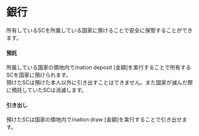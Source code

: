 # 銀行
所有しているSCを所属している国家に預けることで安全に保管することができます。

#### 預託

所属している国家の領地内で/nation deposit [金額]を実行することで所有するSCを国家に預けられます。  
預けたSCは預けた本人以外に引き出すことはできません。また国家が滅んだ際に預託していたSCは消滅します。  

#### 引き出し

預けたSCは国家の領地内で/nation draw [金額]を実行することで引き出せます。  
